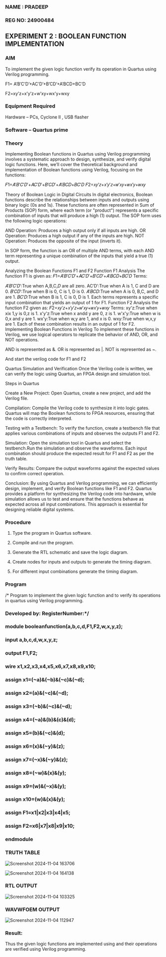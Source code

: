 ### NAME : PRADEEP
### REG NO: 24900484
## EXPERIMENT 2 : BOOLEAN FUNCTION IMPLEMENTATION

### AIM

To implement the given logic function verify its operation in Quartus using Verilog programming.

F1= A’B’C’D’+AC’D’+B’CD’+A’BCD+BC’D 

F2=xy’z+x’y’z+w’xy+wx’y+wxy

### Equipment Required

Hardware – PCs, Cyclone II , USB flasher

### Software – Quartus prime

 ### Theory
 Implementing Boolean functions in Quartus using Verilog programming involves a systematic approach to design, synthesize, and verify digital logic functions. Here, we’ll cover the theoretical background and implementation of Boolean functions using Verilog, focusing on the functions:

𝐹1=𝐴′𝐵′𝐶′𝐷′+𝐴𝐶′𝐷′+𝐵′𝐶𝐷′+𝐴′𝐵𝐶𝐷+𝐵𝐶′𝐷 𝐹2=𝑥𝑦′𝑧+𝑥′𝑦′𝑧+𝑤′𝑥𝑦+𝑤𝑥′𝑦+𝑤𝑥𝑦

Theory of Boolean Logic in Digital Circuits In digital electronics, Boolean functions describe the relationships between inputs and outputs using binary logic (0s and 1s). These functions are often represented in Sum of Products (SOP) form, where each term (or "product") represents a specific combination of inputs that will produce a high (1) output. The SOP form uses the following logic operations:

AND Operation: Produces a high output only if all inputs are high. OR Operation: Produces a high output if any of the inputs are high. NOT Operation: Produces the opposite of the input (inverts it).

In SOP form, the function is an OR of multiple AND terms, with each AND term representing a unique combination of the inputs that yield a true (1) output.

Analyzing the Boolean Functions F1 and F2 Function F1 Analysis The function F1 is given as: 𝐹1=𝐴′𝐵′𝐶′𝐷′+𝐴𝐶′𝐷′+𝐵′𝐶𝐷′+𝐴′𝐵𝐶𝐷+𝐵𝐶′𝐷 Terms:

𝐴′𝐵′𝐶′𝐷′:True when A,B,C,𝐷 are all zero.
AC′D′:True when A is 1, C and D are 0.
𝐵′𝐶𝐷′:True when B is 0, C is 1, D is 0.
𝐴′𝐵𝐶𝐷:True when A is 0, B,C, and D are 1.
𝐵𝐶′𝐷:True when B is 1, C is 0, D is 1. Each terms represents a specific input combination that yields an output of 1 for F1. Function F2 Analysis the function F2 given as: 𝐹2=𝑥𝑦′𝑧+𝑥′𝑦′𝑧+𝑤′𝑥𝑦+𝑤𝑥′𝑦+𝑤𝑥𝑦 Terms:
xy'z:True when xix 1,y is 0,z is 1.
x'y'z:True when x andd y are 0, z is 1.
w'x'y:True when w is 0,x and y are 1.
wx'y:True when w,y are 1, and x is 0.
wxy:True when w,x,y are 1. Each of these combination results in an output of 1 for F2.
Implementing Boolean Functions in Verilog To implement these functions in Verilog, we use logical operators to replicate the behavior of AND, OR, and NOT operations.

AND is represented as &. OR is represented as |. NOT is represented as ~.

And start the verilog code for F1 and F2

Quartus Simulation and Verification Once the Verilog code is written, we can verify the logic using Quartus, an FPGA design and simulation tool.

Steps in Quartus

Create a New Project: Open Quartus, create a new project, and add the Verilog file.

Compilation: Compile the Verilog code to synthesize it into logic gates. Quartus will map the Boolean functions to FPGA resources, ensuring that the code is correctly interpreted.

Testing with a Testbench: To verify the function, create a testbench file that applies various combinations of inputs and observes the outputs F1 and F2.

Simulation: Open the simulation tool in Quartus and select the testbench.Run the simulation and observe the waveforms. Each input combination should produce the expected result for F1 and F2 as per the truth table.

Verify Results: Compare the output waveforms against the expected values to confirm correct operation.

Conclusion: By using Quartus and Verilog programming, we can efficiently design, implement, and verify Boolean functions like F1 and F2. Quartus provides a platform for synthesizing the Verilog code into hardware, while simulation allows us to test and ensure that the functions behave as expected across all input combinations. This approach is essential for designing reliable digital systems.

### Procedure

1.	Type the program in Quartus software.

2.	Compile and run the program.

3.	Generate the RTL schematic and save the logic diagram.

4.	Create nodes for inputs and outputs to generate the timing diagram.

5.	For different input combinations generate the timing diagram.


### Program

/* Program to implement the given logic function and to verify its operations in quartus using Verilog programming. 

### Developed by: RegisterNumber:*/
### module booleanfunction(a,b,c,d,F1,F2,w,x,y,z);
### input a,b,c,d,w,x,y,z;
### output F1,F2;
### wire x1,x2,x3,x4,x5,x6,x7,x8,x9,x10;
### assign x1=(~a)&(~b)&(~c)&(~d);
### assign x2=(a)&(~c)&(~d);
### assign x3=(~b)&(~c)&(~d);
### assign x4=(~a)&(b)&(c)&(d);
### assign x5=(b)&(~c)&(d);
### assign x6=(x)&(~y)&(z);
### assign x7=(~x)&(~y)&(z);
### assign x8=(~w)&(x)&(y);
### assign x9=(w)&(~x)&(y);
### assign x10=(w)&(x)&(y);
### assign F1=x1|x2|x3|x4|x5;
### assign F2=x6|x7|x8|x9|x10;
### endmodule

### TRUTH TABLE
![Screenshot 2024-11-04 163706](https://github.com/user-attachments/assets/141beec2-4c38-4b9a-a438-012179c81f3c)

![Screenshot 2024-11-04 164138](https://github.com/user-attachments/assets/f29d7c61-26ce-4d6a-961f-b03c3a14b0b7)


### RTL OUTPUT
![Screenshot 2024-11-04 103325](https://github.com/user-attachments/assets/77e6ba2b-0228-4c93-a09a-caf8260946d4)



### WAVWFOEM OUTPUT

![Screenshot 2024-11-04 112947](https://github.com/user-attachments/assets/2c250a2d-cc0e-45c8-84e7-c66d5d969790)


### Result:

Thus the given logic functions are implemented using and their operations are verified using Verilog programming.
